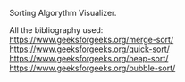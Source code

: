 Sorting Algorythm Visualizer.

All the bibliography used:  
https://www.geeksforgeeks.org/merge-sort/  
https://www.geeksforgeeks.org/quick-sort/  
https://www.geeksforgeeks.org/heap-sort/  
https://www.geeksforgeeks.org/bubble-sort/  